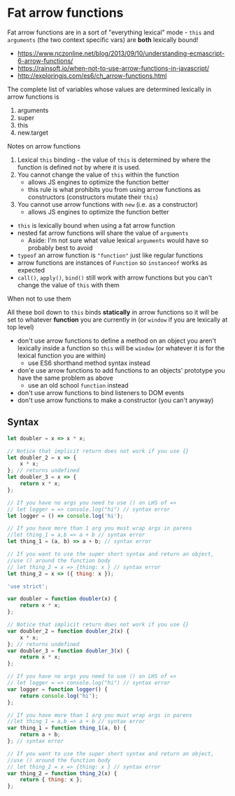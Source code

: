 # Fat arrow functions

Fat arrow functions are in a sort of "everything lexical" mode - `this` and
`arguments` (the two context specific vars) are **both** lexically bound!

- https://www.nczonline.net/blog/2013/09/10/understanding-ecmascript-6-arrow-functions/
- https://rainsoft.io/when-not-to-use-arrow-functions-in-javascript/
- http://exploringjs.com/es6/ch_arrow-functions.html

The complete list of variables whose values are determined lexically in arrow
functions is

1. arguments
2. super
3. this
4. new.target

Notes on arrow functions

1. Lexical `this` binding - the value of `this` is determined by where the
   function is defined not by where it is used.
1. You cannot change the value of `this` within the function
    - allows JS engines to optimize the function better
    - this rule is what prohibits you from using arrow functions as constructors
      (constructors mutate their `this`)
1. You cannot use arrow functions with `new` (i.e. as a constructor)
    - allows JS engines to optimize the function better

- `this` is lexically bound when using a fat arrow function
- nested fat arrow functions will share the value of `arguments`
    - Aside: I'm not sure what value lexical `arguments` would have so probably
      best to avoid
- `typeof` an arrow function is `"function"` just like regular functions
- arrow functions are instances of `Function` so `instanceof` works as expected
- `call()`, `apply()`, `bind()` still work with arrow functions but you can't
  change the value of `this` with them

When not to use them

All these boil down to `this` binds **statically** in arrow functions so it will
be set to whatever **function** you are currently in (or `window` if you are
lexically at top level)

- don't use arrow functions to define a method on an object you aren't lexically
  inside a function so `this` will be `window` (or whatever it is for the
  lexical function you are within)
    - use ES6 shorthand method syntax instead
- don'e use arrow functions to add functions to an objects' prototype you have
  the same problem as above
    - use an old school `function` instead
- don't use arrow functions to bind listeners to DOM events
- don't use arrow functions to make a constructor (you can't anyway)

## Syntax

```js
let doubler = x => x * x;

// Notice that implicit return does not work if you use {}
let doubler_2 = x => {
    x * x;
}; // returns undefined
let doubler_3 = x => {
    return x * x;
};

// If you have no args you need to use () on LHS of =>
// let logger = => console.log("hi") // syntax error
let logger = () => console.log('hi');

// If you have more than 1 arg you must wrap args in parens
//let thing_1 = a,b => a + b // syntax error
let thing_1 = (a, b) => a + b; // syntax error

// If you want to use the super short syntax and return an object,
//use () around the function body
// let thing_2 = x => {thing: x } // syntax error
let thing_2 = x => ({ thing: x });
```

```js
'use strict';

var doubler = function doubler(x) {
    return x * x;
};

// Notice that implicit return does not work if you use {}
var doubler_2 = function doubler_2(x) {
    x * x;
}; // returns undefined
var doubler_3 = function doubler_3(x) {
    return x * x;
};

// If you have no args you need to use () on LHS of =>
// let logger = => console.log("hi") // syntax error
var logger = function logger() {
    return console.log('hi');
};

// If you have more than 1 arg you must wrap args in parens
//let thing_1 = a,b => a + b // syntax error
var thing_1 = function thing_1(a, b) {
    return a + b;
}; // syntax error

// If you want to use the super short syntax and return an object,
//use () around the function body
// let thing_2 = x => {thing: x } // syntax error
var thing_2 = function thing_2(x) {
    return { thing: x };
};
```
